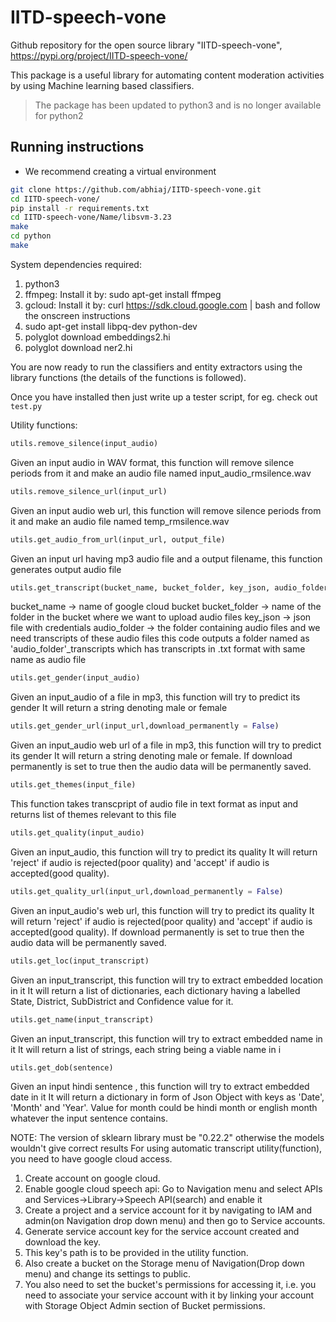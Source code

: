 # IITD-speech-vone
Github repository for the open source library "IITD-speech-vone", https://pypi.org/project/IITD-speech-vone/

This package is a useful library for automating content moderation activities by using Machine learning based classifiers.

<!-- For installing package: -->
<!-- sudo pip3 install IITD_speech_vone -->

> The package has been updated to python3 and is no longer available for python2

## Running instructions
- We recommend creating a virtual environment

```bash
git clone https://github.com/abhiaj/IITD-speech-vone.git
cd IITD-speech-vone/
pip install -r requirements.txt
cd IITD-speech-vone/Name/libsvm-3.23
make
cd python
make
```

System dependencies required:
1. python3
2. ffmpeg: Install it by: sudo apt-get install ffmpeg
3. gcloud: Install it by: curl https://sdk.cloud.google.com | bash and follow the onscreen instructions
4. sudo apt-get install libpq-dev python-dev
5. polyglot download embeddings2.hi
6. polyglot download ner2.hi

You are now ready to run the classifiers and entity extractors using the library functions (the details of the functions is followed).

Once you have installed then just write up a tester script, for eg. check out `test.py`

Utility functions:

```python
utils.remove_silence(input_audio)
```
Given an input audio in WAV format, this function will remove silence periods from it
and make an audio file named input_audio_rmsilence.wav

```python
utils.remove_silence_url(input_url)
```
Given an input audio web url, this function will remove silence periods from it
and make an audio file named temp_rmsilence.wav

```python
utils.get_audio_from_url(input_url, output_file)
```
Given an input url having mp3 audio file and a output filename, this function generates output audio file

```python
utils.get_transcript(bucket_name, bucket_folder, key_json, audio_folder)
```
bucket_name -> name of google cloud bucket
bucket_folder -> name of the folder in the bucket where we want to upload audio files
key_json -> json file with credentials
audio_folder -> the folder containing audio files and we need transcripts of these audio files
this code outputs a folder named as 'audio_folder'_transcripts which has transcripts in .txt format with same name as audio file

```python
utils.get_gender(input_audio)
```
Given an  input_audio of a file in mp3, this function will try to predict its gender
It will return a string denoting male or female

```python
utils.get_gender_url(input_url,download_permanently = False)
```
Given an input_audio web url of a file in mp3, this function will try to predict its gender
It will return a string denoting male or female. If download permanently is set to true then the audio data will be permanently saved.

```python
utils.get_themes(input_file)
```
This function takes transcpript of audio file in text format as input
and returns list of themes relevant to this file

```python
utils.get_quality(input_audio)
```
Given an input_audio, this function will try to predict its quality
It will return 'reject' if audio is rejected(poor quality) and 'accept' if audio is accepted(good quality).

```python
utils.get_quality_url(input_url,download_permanently = False)
```
Given an input_audio's web url, this function will try to predict its quality
It will return 'reject' if audio is rejected(poor quality) and 'accept' if audio is accepted(good quality).
If download permanently is set to true then the audio data will be permanently saved.

```python
utils.get_loc(input_transcript)
```
Given an  input_transcript, this function will try to extract embedded location in it
It will return a list of dictionaries, each dictionary having a labelled State, District, SubDistrict and Confidence value for it.

```python
utils.get_name(input_transcript)
```
Given an  input_transcript, this function will try to extract embedded name in it
It will return a list of strings, each string being a viable name in i

```python
utils.get_dob(sentence)
```
Given an input hindi sentence , this function will try to extract embedded date in it
It will return a dictionary in form of Json Object with keys as 'Date', 'Month' and 'Year'. Value for month could be hindi month or english month whatever the input sentence contains.

NOTE:
The version of sklearn library must be "0.22.2" otherwise the models wouldn't give correct results
For using automatic transcript utility(function), you need to have google cloud access.
1. Create account on google cloud.
2. Enable google cloud speech api: Go to Navigation menu and select APIs and Services->Library->Speech API(search) and enable it
3. Create a project and a service account for it by navigating to IAM and admin(on Navigation drop down menu) and then go to Service accounts.
4. Generate service account key for the service account created and download the key.
5. This key's path is to be provided in the utility function.
6. Also create a bucket on the Storage menu of Navigation(Drop down menu) and change its settings to public.
7. You also need to set the bucket's permissions for accessing it, i.e. you need to associate your service account with it by linking your account with Storage Object Admin section of Bucket permissions.
